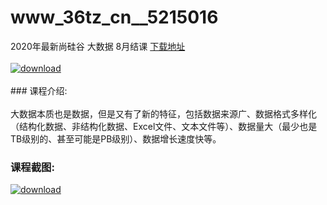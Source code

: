 # www_36tz_cn__5215016
2020年最新尚硅谷 大数据 8月结课
[下载地址](http://www.36tz.cn/article/5215016 "下载地址")
<br/></br>[![download](http://36tz.cn/muke_img/2020_08_2-64-300x215.png "下载地址")](http://www.36tz.cn/article/5215016 "下载地址")
<br/></br>### 课程介绍:<br/></br>大数据本质也是数据，但是又有了新的特征，包括数据来源广、数据格式多样化（结构化数据、非结构化数据、Excel文件、文本文件等）、数据量大（最少也是TB级别的、甚至可能是PB级别）、数据增长速度快等。

### 课程截图:
[![download](http://36tz.cn/muke_img/2020_08_1-68.png "下载地址")](http://www.36tz.cn/article/5215016 "下载地址")
